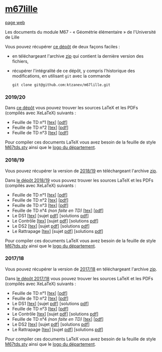 # [m67lille](https://github.com/ktzanev/m67lille)

[page web](https://ktzanev.github.io/m67lille/)

Les documents du module M67 - « Géométrie élémentaire » de l'Université de Lille

Vous pouvez récupérer [ce dépôt](https://github.com/ktzanev/m67lille) de deux façons faciles :

- en téléchargeant l'archive [zip](https://github.com/ktzanev/m67lille/archive/master.zip) qui contient la dernière version des fichiers,
- récupérer l'intégralité de ce dépôt, y compris l'historique des modifications, en utilisant `git` avec la commande

  ~~~~~~~
  git clone git@github.com:ktzanev/m67lille.git
  ~~~~~~~

### 2019/20

Dans [ce dépôt](https://github.com/ktzanev/m67lille) vous pouvez trouver les sources LaTeX et les PDFs (compilés avec XeLaTeX) suivants :

- Feuille de TD n°1 [[tex](https://ktzanev.github.io/m67lille/TDs/M67_2019-20_TD1.tex)] [[pdf](https://ktzanev.github.io/m67lille/TDs/M67_2019-20_TD1.pdf)]
- Feuille de TD n°2 [[tex](https://ktzanev.github.io/m67lille/TDs/M67_2019-20_TD2.tex)] [[pdf](https://ktzanev.github.io/m67lille/TDs/M67_2019-20_TD2.pdf)]
- Feuille de TD n°3 [[tex](https://ktzanev.github.io/m67lille/TDs/M67_2019-20_TD3.tex)] [[pdf](https://ktzanev.github.io/m67lille/TDs/M67_2019-20_TD3.pdf)]

Pour compiler ces documents LaTeX vous avez besoin de la feuille de style [M67tds.sty](https://ktzanev.github.io/m67lille/TDs/M67tds.sty) ainsi que le [logo du département](https://ktzanev.github.io/m67lille/TDs/ul-fst-math_noir.pdf).

### 2018/19

Vous pouvez récupérer la version de [2018/19](https://github.com/ktzanev/m67lille/tree/v2019) en téléchargeant l'archive [zip](https://github.com/ktzanev/m67lille/archive/v2019.zip).

Dans [le dépôt 2018/19](https://github.com/ktzanev/m67lille/tree/v2019) vous pouvez trouver les sources LaTeX et les PDFs (compilés avec XeLaTeX) suivants :
- Feuille de TD n°1 [[tex](https://ktzanev.github.io/m67lille/TDs/M67_2018-19_TD1.tex)] [[pdf](https://rawcdn.githack.com/ktzanev/m67lille/v2019/TDs/M67_2018-19_TD1.pdf)]
- Feuille de TD n°2 [[tex](https://rawcdn.githack.com/ktzanev/m67lille/v2019/TDs/M67_2018-19_TD2.tex)] [[pdf](https://rawcdn.githack.com/ktzanev/m67lille/v2019/TDs/M67_2018-19_TD2.pdf)]
- Feuille de TD n°3 [[tex](https://rawcdn.githack.com/ktzanev/m67lille/v2019/TDs/M67_2018-19_TD3.tex)] [[pdf](https://rawcdn.githack.com/ktzanev/m67lille/v2019/TDs/M67_2018-19_TD3.pdf)]
- Feuille de TD n°4 _(non faite en TD)_ [[tex](https://rawcdn.githack.com/ktzanev/m67lille/v2019/TDs/M67_2018-19_TD4.tex)] [[pdf](https://rawcdn.githack.com/ktzanev/m67lille/v2019/TDs/M67_2018-19_TD4.pdf)]
- Le DS1 [[tex](https://rawcdn.githack.com/ktzanev/m67lille/v2019/DS/M67_2018-19_DS1.tex)] [sujet [pdf](https://rawcdn.githack.com/ktzanev/m67lille/v2019/DS/M67_2018-19_DS1_sujet.pdf)] [solutions [pdf](https://rawcdn.githack.com/ktzanev/m67lille/v2019/DS/M67_2018-19_DS1_solutions.pdf)]
- Le Contrôle [[tex](https://rawcdn.githack.com/ktzanev/m67lille/v2019/DS/M67_2018-19_CC.tex)] [sujet [pdf](https://rawcdn.githack.com/ktzanev/m67lille/v2019/DS/M67_2018-19_CC_sujet.pdf)] [solutions [pdf](https://rawcdn.githack.com/ktzanev/m67lille/v2019/DS/M67_2018-19_CC_solutions.pdf)]
- Le DS2 [[tex](https://rawcdn.githack.com/ktzanev/m67lille/v2019/DS/M67_2018-19_DS2.tex)] [sujet [pdf](https://rawcdn.githack.com/ktzanev/m67lille/v2019/DS/M67_2018-19_DS2_sujet.pdf)] [solutions [pdf](https://rawcdn.githack.com/ktzanev/m67lille/v2019/DS/M67_2018-19_DS2_solutions.pdf)]
- Le Rattrapage [[tex](https://rawcdn.githack.com/ktzanev/m67lille/v2019/DS/M67_2018-19_Rattrapage.tex)] [sujet [pdf](https://rawcdn.githack.com/ktzanev/m67lille/v2019/DS/M67_2018-19_Rattrapage_sujet.pdf)] [solutions [pdf](https://rawcdn.githack.com/ktzanev/m67lille/v2019/DS/M67_2018-19_Rattrapage_solutions.pdf)]


Pour compiler ces documents LaTeX vous avez besoin de la feuille de style [M67tds.sty](https://rawcdn.githack.com/ktzanev/m67lille/v2019/TDs/M67tds.sty) ainsi que le [logo du département](https://rawcdn.githack.com/ktzanev/m67lille/v2019/TDs/ul-fst-math_noir.pdf).


### 2017/18

Vous pouvez récupérer la version de [2017/18](https://github.com/ktzanev/m67lille/tree/v2018) en téléchargeant l'archive [zip](https://github.com/ktzanev/m67lille/archive/v2018.zip).

Dans [le dépôt 2017/18](https://github.com/ktzanev/m67lille/tree/v2018) vous pouvez trouver les sources LaTeX et les PDFs (compilés avec XeLaTeX) suivants :

- Feuille de TD n°1 [[tex](https://ktzanev.github.io/m67lille/TDs/M67_2017-18_TD1.tex)] [[pdf](https://rawcdn.githack.com/ktzanev/m67lille/v2018/TDs/M67_2017-18_TD1.pdf)]
- Feuille de TD n°2 [[tex](https://rawcdn.githack.com/ktzanev/m67lille/v2018/TDs/M67_2017-18_TD2.tex)] [[pdf](https://rawcdn.githack.com/ktzanev/m67lille/v2018/TDs/M67_2017-18_TD2.pdf)]
- Le DS1 [[tex](https://rawcdn.githack.com/ktzanev/m67lille/v2018/DS/M67_2017-18_DS1.tex)] [sujet [pdf](https://rawcdn.githack.com/ktzanev/m67lille/v2018/DS/M67_2017-18_DS1_sujet.pdf)] [solutions [pdf](https://rawcdn.githack.com/ktzanev/m67lille/v2018/DS/M67_2017-18_DS1_solutions.pdf)]
- Feuille de TD n°3 [[tex](https://rawcdn.githack.com/ktzanev/m67lille/v2018/TDs/M67_2017-18_TD3.tex)] [[pdf](https://rawcdn.githack.com/ktzanev/m67lille/v2018/TDs/M67_2017-18_TD3.pdf)]
- Le Contrôle [[tex](https://rawcdn.githack.com/ktzanev/m67lille/v2018/DS/M67_2017-18_CC.tex)] [sujet [pdf](https://rawcdn.githack.com/ktzanev/m67lille/v2018/DS/M67_2017-18_CC_sujet.pdf)] [solutions [pdf](https://rawcdn.githack.com/ktzanev/m67lille/v2018/DS/M67_2017-18_CC_solutions.pdf)]
- Feuille de TD n°4 _(non faite en TD)_ [[tex](https://rawcdn.githack.com/ktzanev/m67lille/v2018/TDs/M67_2017-18_TD4.tex)] [[pdf](https://rawcdn.githack.com/ktzanev/m67lille/v2018/TDs/M67_2017-18_TD4.pdf)]
- Le DS2 [[tex](https://rawcdn.githack.com/ktzanev/m67lille/v2018/DS/M67_2017-18_DS2.tex)] [sujet [pdf](https://rawcdn.githack.com/ktzanev/m67lille/v2018/DS/M67_2017-18_DS2_sujet.pdf)] [solutions [pdf](https://rawcdn.githack.com/ktzanev/m67lille/v2018/DS/M67_2017-18_DS2_solutions.pdf)]
- Le Rattrapage [[tex](https://rawcdn.githack.com/ktzanev/m67lille/v2018/DS/M67_2017-18_Rattrapage.tex)] [sujet [pdf](https://rawcdn.githack.com/ktzanev/m67lille/v2018/DS/M67_2017-18_Rattrapage_sujet.pdf)] [solutions [pdf](https://rawcdn.githack.com/ktzanev/m67lille/v2018/DS/M67_2017-18_Rattrapage_solutions.pdf)]

Pour compiler ces documents LaTeX vous avez besoin de la feuille de style [M67tds.sty](https://rawcdn.githack.com/ktzanev/m67lille/v2018/TDs/M67tds.sty) ainsi que le [logo du département](https://rawcdn.githack.com/ktzanev/m67lille/v2018/TDs/ul-fst-math_noir.pdf).
